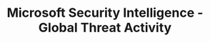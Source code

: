 ---
title: Microsoft Security Intelligence - Global Threat Activity
description: Learn about the world's most prevalent cyberthreats, including viruses and malware. Understand how they arrive, their detailed behaviors, infection symptoms, and how to prevent and remove them.
url: https://www.microsoft.com/en-us/wdsi/threats
image:
    # url: '/assets/images/cafe.png'
    # alt: 'Cafe'
tags: ['threat']
pubDate: 2023-11-18
draft: false
---